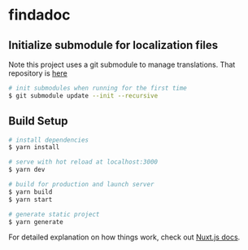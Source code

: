 # findadoc

## Initialize submodule for localization files

Note this project uses a git submodule to manage translations. That repository is [here](https://github.com/ourjapanlife/findadoc-localization)

```bash
# init submodules when running for the first time
$ git submodule update --init --recursive
```

## Build Setup

```bash
# install dependencies
$ yarn install

# serve with hot reload at localhost:3000
$ yarn dev

# build for production and launch server
$ yarn build
$ yarn start

# generate static project
$ yarn generate
```

For detailed explanation on how things work, check out [Nuxt.js docs](https://nuxtjs.org).

